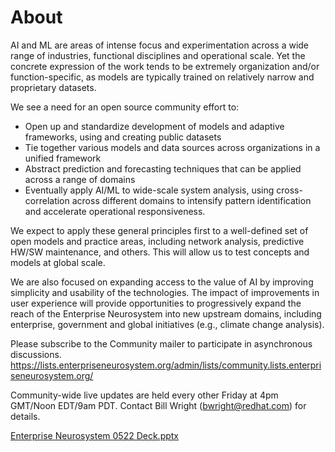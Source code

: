 # About
AI and ML are areas of intense focus and experimentation across a wide range of industries, functional disciplines and operational scale. Yet the concrete expression of the work tends to be extremely organization and/or function-specific, as models are typically trained on relatively narrow and proprietary datasets. 

We see a need for an open source community effort to:

* Open up and standardize development of models and adaptive frameworks, using and creating public datasets
* Tie together various models and data sources across organizations in a unified framework
* Abstract prediction and forecasting techniques that can be applied across a range of domains
* Eventually apply AI/ML to wide-scale system analysis, using cross-correlation across different domains to intensify pattern identification and accelerate operational responsiveness.

We expect to apply these general principles first to a well-defined set of open models and practice areas, including network analysis, predictive HW/SW maintenance, and others. This will allow us to test concepts and models at global scale. 

We are also focused on expanding access to the value of AI by improving simplicity and usability of the technologies. The impact of improvements in user experience will provide opportunities to progressively expand the reach of the Enterprise Neurosystem into new upstream domains, including enterprise, government and global initiatives (e.g., climate change analysis).

Please subscribe to the Community mailer to participate in asynchronous discussions. https://lists.enterpriseneurosystem.org/admin/lists/community.lists.enterpriseneurosystem.org/

Community-wide live updates are held every other Friday at 4pm GMT/Noon EDT/9am PDT. Contact Bill Wright (bwright@redhat.com) for details.

[Enterprise Neurosystem 0522 Deck.pptx](https://github.com/Enterprise-Neurosystem/Enterprise-Neurosystem/files/8719460/Enterprise.Neurosystem.0522.Deck.pptx)

